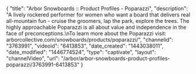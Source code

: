 {
    "title": "Arbor Snowboards :: Product Profiles - Poparazzi",
    "description": "A lively rockered performer for women who want a board that delivers real all-mountain fun - cruise the groomers, lap the park, explore the trees. The highly approachable Poparazzi is all about value and independence in the face of preconceptions.\nTo learn more about the Poparazzi visit: arborcollective.com\/snowboards\/products\/poparazzi\/",
    "channelid": "3763991",
    "videoid": "6413853",
    "date_created": "1443038011",
    "date_modified": "1446774524",
    "type": "captivate",
    "layout": "channelVideo",
    "url": "\/arbor\/arbor-snowboards-product-profiles-poparazzi\/3763991-6413853"
}